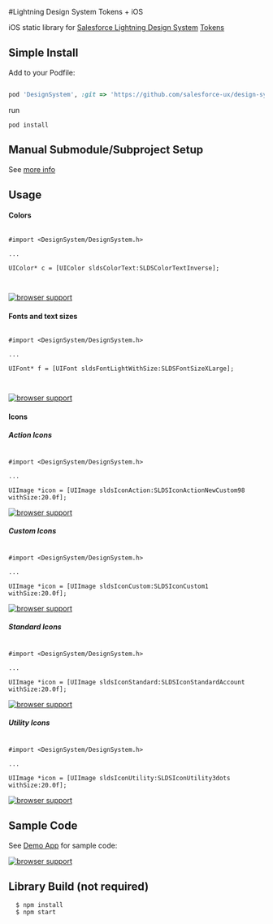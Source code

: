 #Lightning Design System Tokens + iOS

iOS static library for [Salesforce Lightning Design System](https://www.lightningdesignsystem.com/) [Tokens](https://www.lightningdesignsystem.com/resources/tokens/)


## Simple Install

Add to your Podfile:

```ruby

pod 'DesignSystem', :git => 'https://github.com/salesforce-ux/design-system-ios.git'

```

run

```
pod install
```

## Manual Submodule/Subproject Setup

See [more info](/manual_install_info)


## Usage 


#### Colors

```objc

#import <DesignSystem/DesignSystem.h> 

...

UIColor* c = [UIColor sldsColorText:SLDSColorTextInverse];



```

[![browser support](/readmeAssets/readme-image1.png)](/readme-image1.png)


#### Fonts and text sizes

```objc

#import <DesignSystem/DesignSystem.h> 

...

UIFont* f = [UIFont sldsFontLightWithSize:SLDSFontSizeXLarge];



```

[![browser support](/readmeAssets/readme-image2.png)](/readme-image2.png)


#### Icons

##### Action Icons

```objc

#import <DesignSystem/DesignSystem.h> 

...

UIImage *icon = [UIImage sldsIconAction:SLDSIconActionNewCustom98 withSize:20.0f];

```

[![browser support](/readmeAssets/readme-icons-action.png)](/readmeAssets/readme-icons-action.png)

##### Custom Icons

```objc

#import <DesignSystem/DesignSystem.h> 

...

UIImage *icon = [UIImage sldsIconCustom:SLDSIconCustom1 withSize:20.0f];

```

[![browser support](/readmeAssets/readme-icons-custom.png)](/readmeAssets/readme-icons-custom.png)


##### Standard Icons

```objc

#import <DesignSystem/DesignSystem.h> 

...

UIImage *icon = [UIImage sldsIconStandard:SLDSIconStandardAccount withSize:20.0f];

```

[![browser support](/readmeAssets/readme-icons-standard.png)](/readmeAssets/readme-icons-standard.png)


##### Utility Icons

```objc

#import <DesignSystem/DesignSystem.h> 

...

UIImage *icon = [UIImage sldsIconUtility:SLDSIconUtility3dots withSize:20.0f];

```

[![browser support](/readmeAssets/readme-icons-utility.png)](/readmeAssets/readme-icons-utility.png)


## Sample Code 

See [Demo App](/Demo) for sample code:


[![browser support](/readmeAssets/readme-image.png)](/readme-image.png)



## Library Build (not required)
```
  $ npm install
  $ npm start
```

